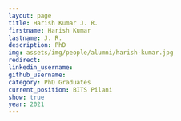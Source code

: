 ```yaml
---
layout: page
title: Harish Kumar J. R.
firstname: Harish Kumar
lastname: J. R.
description: PhD 
img: assets/img/people/alumni/harish-kumar.jpg
redirect: 
linkedin_username: 
github_username:
category: PhD Graduates
current_position: BITS Pilani
show: true
year: 2021
---
```

